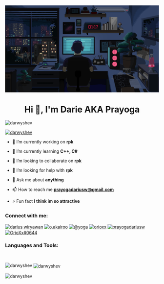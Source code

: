 <img align="center" src="This pin is all about coding.gif" width=1000px></img>

<h1 align="center">Hi 👋, I'm Darie AKA Prayoga</h1>
<p align="left"> <img src="https://komarev.com/ghpvc/?username=darwyshev&label=Profile%20views&color=0e75b6&style=flat" alt="darwyshev" /> </p>

<p align="left"> <a href="https://github.com/ryo-ma/github-profile-trophy"><img src="https://github-profile-trophy.vercel.app/?username=darwyshev" alt="darwyshev" /></a> </p>

- 🔭 I’m currently working on **rpk**

- 🌱 I’m currently learning **C++, C#**

- 👯 I’m looking to collaborate on **rpk**

- 🤝 I’m looking for help with **rpk**

- 💬 Ask me about **anything**

- 📫 How to reach me **prayogadariusw@gmail.com**

- ⚡ Fun fact **I think im so attractive**

<h3 align="left">Connect with me:</h3>
<p align="left">
<a href="https://fb.com/darius wiryawan" target="blank"><img align="center" src="https://raw.githubusercontent.com/rahuldkjain/github-profile-readme-generator/master/src/images/icons/Social/facebook.svg" alt="darius wiryawan" height="30" width="40" /></a>
<a href="https://instagram.com/o.akairoo" target="blank"><img align="center" src="https://raw.githubusercontent.com/rahuldkjain/github-profile-readme-generator/master/src/images/icons/Social/instagram.svg" alt="o.akairoo" height="30" width="40" /></a>
<a href="https://medium.com/@yoga" target="blank"><img align="center" src="https://raw.githubusercontent.com/rahuldkjain/github-profile-readme-generator/master/src/images/icons/Social/medium.svg" alt="@yoga" height="30" width="40" /></a>
<a href="https://www.youtube.com/c/orioxx" target="blank"><img align="center" src="https://raw.githubusercontent.com/rahuldkjain/github-profile-readme-generator/master/src/images/icons/Social/youtube.svg" alt="orioxx" height="30" width="40" /></a>
<a href="https://www.hackerrank.com/prayogadariusw" target="blank"><img align="center" src="https://raw.githubusercontent.com/rahuldkjain/github-profile-readme-generator/master/src/images/icons/Social/hackerrank.svg" alt="prayogadariusw" height="30" width="40" /></a>
<a href="https://discord.gg/OrioXx#0644" target="blank"><img align="center" src="https://raw.githubusercontent.com/rahuldkjain/github-profile-readme-generator/master/src/images/icons/Social/discord.svg" alt="OrioXx#0644" height="30" width="40" /></a>
</p>

<h3 align="left">Languages and Tools:</h3>
<img href="HTML.svg">
<img href="CSS.svg">
<img href="JavaScript.svg">
<img href="PHP-Dark.svg">
<img href="HTML.svg">
<img href="CPP.svg">
<img href="CS.svg">
<img href="Dart-Dark.svg">
<img href="MySQL-Dark.svg">

<p><img align="left" src="https://github-readme-stats.vercel.app/api/top-langs?username=darwyshev&show_icons=true&locale=en&layout=compact" alt="darwyshev" /></p>

<p>&nbsp;<img align="center" src="https://github-readme-stats.vercel.app/api?username=darwyshev&show_icons=true&locale=en" alt="darwyshev" /></p>

<p><img align="center" src="https://github-readme-streak-stats.herokuapp.com/?user=darwyshev&" alt="darwyshev" /></p>
